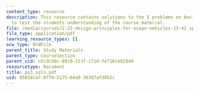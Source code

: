 ```yaml
---
content_type: resource
description: This resource contains solutions to the 5 problems on basic probabilities
  to test the students understanding of the course material.
file: /media/courses/2-22-design-principles-for-ocean-vehicles-13-42-spring-2005/05018ca707f0517564a9363d7afd6b2c_ps3_soln.pdf
file_type: application/pdf
learning_resource_types: []
ocw_type: OCWFile
parent_title: Study Materials
parent_type: CourseSection
parent_uid: c6cdcb0c-09c0-153f-c716-fe716ce92940
resourcetype: Document
title: ps3_soln.pdf
uid: 05018ca7-07f0-5175-64a9-363d7afd6b2c
---
```


